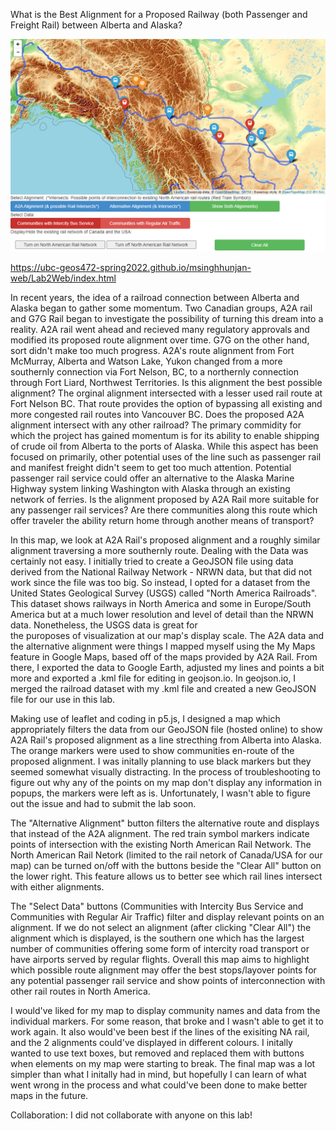 What is the Best Alignment for a Proposed Railway (both Passenger and Freight Rail) between Alberta and Alaska? 

![](images/Picture2.png)

https://ubc-geos472-spring2022.github.io/msinghhunjan-web/Lab2Web/index.html

In recent years, the idea of a railroad connection between Alberta and Alaska began to gather some momentum. Two Canadian groups, A2A rail 
and G7G Rail began to investigate the possibility of turning this dream into a reality. A2A rail went ahead and recieved many regulatory approvals and modified 
its proposed route alignment over time. G7G on the other hand, sort didn't make too much progress. A2A's route alignment from Fort McMurray, Alberta and Watson Lake,
Yukon changed from a more southernly connection via Fort Nelson, BC, to a northernly connection through Fort Liard, Northwest Territories. Is this alignment the 
best possible alignment? The orginal alignment intersected with a lesser used rail route at Fort Nelson BC. That route provides the option of bypassing all
existing and more congested rail routes into Vancouver BC. Does the proposed A2A alignment intersect with any other railroad? The primary commidity for which the
project has gained momentum is for its ability to enable shipping of crude oil from Alberta to the ports of Alaska. While this aspect has been focused on primarily,
other potential uses of the line such as passenger rail and manifest freight didn't seem to get too much attention. Potential passenger rail service could offer an
alternative to the Alaska Marine Highway system linking Washington with Alaska through an existing network of ferries. Is the alignment proposed by A2A Rail more 
suitable for any passenger rail services? Are there communities along this route which offer traveler the ability return home through another means of transport?

In this map, we look at A2A Rail's proposed alignment and a roughly similar alignment traversing a more southernly route. Dealing with the Data was certainly not easy.
I initially tried to create a GeoJSON file using data derived from the National Railway Network - NRWN data, but that did not work since the file was too big. 
So instead, I opted for a dataset from the United States Geological Survey (USGS) called "North America Railroads". This dataset shows railways in North America and
some in Europe/South America but at a much lower resolution and level of detail than the NRWN data. Nonetheless, the USGS data is great for    
the puroposes of visualization at our map's display scale. The A2A data and the alternative alignment were things I mapped myself using the My Maps feature in Google
Maps, based off of the maps provided by A2A Rail. From there, I exported the data to Google Earth, adjusted my lines and points a bit more and exported a .kml file for
editing in geojson.io. In geojson.io, I merged the railroad dataset with my .kml file and created a new GeoJSON file for our use in this lab.

Making use of leaflet and coding in p5.js, I designed a map which appropriately filters the data from our GeoJSON file (hosted online) to show A2A Rail's
proposed alignment as a line strecthing from Alberta into Alaska. The orange markers were used to show communities en-route of the proposed alignment. 
I was initally planning to use black markers but they seemed somewhat visually distracting. In the process of troubleshooting to figure out why any of the points 
on my map don't display any information in popups, the markers were left as is. Unfortunately, I wasn't able to figure out the issue and had to submit the lab soon.

The "Alternative Alignment" button filters the alternative route and displays that instead of the A2A alignment. The red train symbol markers indicate points of
intersection with the existing North American Rail Network. The North American Rail Netork (limited to the rail netork of Canada/USA for our map) can be turned on/off
with the buttons beside the "Clear All" button on the lower right. This feature allows us to better see which rail lines intersect with either alignments. 

The "Select Data" buttons (Communities with Intercity Bus Service and Communities with Regular Air Traffic) filter and display relevant points on an alignment. If we 
do not select an alignment (after clicking "Clear All") the alignment which is displayed, is the southern one which has the largest number of communities offering some
form of intercity road transport or have airports served by regular flights. Overall this map aims to highlight which possible route alignment may offer the best
stops/layover points for any potential passenger rail service and show points of interconnection with other rail routes in North America.

I would've liked for my map to display community names and data from the individual markers. For some reason, that broke and I wasn't able to get it to work again.
It also would've been best if the lines of the exisiting NA rail, and the 2 alignments could've displayed in different colours. I initally wanted to use text boxes,
but removed and replaced them with buttons when elements on my map were starting to break. The final map was a lot simpler than what I initally had in mind, but
hopefully I can learn of what went wrong in the process and what could've been done to make better maps in the future.

Collaboration: I did not collaborate with anyone on this lab!
